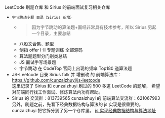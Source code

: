LeetCode 刷题仓库 和 Sirius 的前端面试复习相关仓库

- `字节跳动专题 目录（Sirius 新增）`
  - > 因为字节跳动的算法题+面经非常具有技术参考，所以 Sirius 另起一个目录，主要总结
  - 八股文合集、题型
  - 剑指 offer I-II 专题训练 全部源码
  - 算法题题型分门别类总结
  - JS 面试手写场景题
  - 字节跳动 在 CodeTop 官网上出现的频率 Top180 道算法题
- JS-Leetcode 目录
  Sirius folk 并 增删改 的 前端算法库：https://github.com/cunzaizhuyi/js-leetcode  
   这里记录了 Sirius 和 cunzaizhuyi 刷过的 500 多道 LeetCode 的题解，
  希望对前端同行找工作面试、修炼算法内功有帮助。
- Sirius 的 交流群：813739565
  cunzaizhuyi 的 前端算法交流群：621067993
  另外，刷题之前，先看下经典数据结构与算法的 js 实现是很重要的。cunzaizhuyi 把它拆分到了另一个仓库里。
  [js 实现经典数据结构与算法地址](https://github.com/cunzaizhuyi/ds-algorithm)
